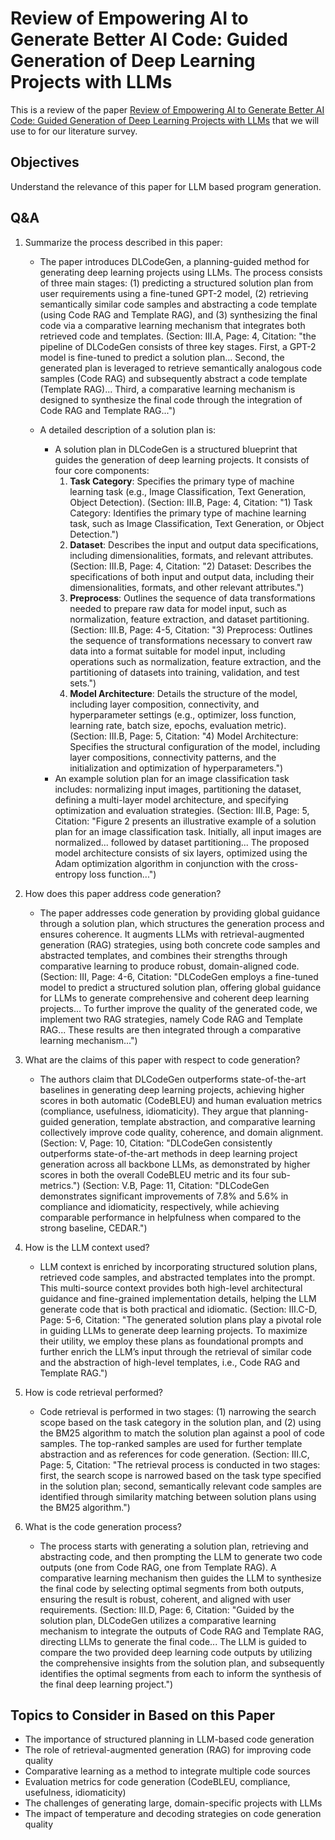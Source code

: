# Review of Empowering AI to Generate Better AI Code: Guided Generation of Deep Learning Projects with LLMs

This is a review of the paper [Review of Empowering AI to Generate Better AI Code: Guided Generation of Deep Learning Projects with LLMs](notebook/papers/2504.15080v1.pdf) that we will use to for our literature survey.

## Objectives
Understand the relevance of this paper for LLM based program generation.  

## Q&A


1. Summarize the process described in this paper:
   - The paper introduces DLCodeGen, a planning-guided method for generating deep learning projects using LLMs. The process consists of three main stages: (1) predicting a structured solution plan from user requirements using a fine-tuned GPT-2 model, (2) retrieving semantically similar code samples and abstracting a code template (using Code RAG and Template RAG), and (3) synthesizing the final code via a comparative learning mechanism that integrates both retrieved code and templates. (Section: III.A, Page: 4, Citation: "the pipeline of DLCodeGen consists of three key stages. First, a GPT-2 model is fine-tuned to predict a solution plan... Second, the generated plan is leveraged to retrieve semantically analogous code samples (Code RAG) and subsequently abstract a code template (Template RAG)... Third, a comparative learning mechanism is designed to synthesize the final code through the integration of Code RAG and Template RAG...")

   - A detailed description of a solution plan is:
     - A solution plan in DLCodeGen is a structured blueprint that guides the generation of deep learning projects. It consists of four core components:
       1. **Task Category**: Specifies the primary type of machine learning task (e.g., Image Classification, Text Generation, Object Detection). (Section: III.B, Page: 4, Citation: "1) Task Category: Identifies the primary type of machine learning task, such as Image Classification, Text Generation, or Object Detection.")
       2. **Dataset**: Describes the input and output data specifications, including dimensionalities, formats, and relevant attributes. (Section: III.B, Page: 4, Citation: "2) Dataset: Describes the specifications of both input and output data, including their dimensionalities, formats, and other relevant attributes.")
       3. **Preprocess**: Outlines the sequence of data transformations needed to prepare raw data for model input, such as normalization, feature extraction, and dataset partitioning. (Section: III.B, Page: 4-5, Citation: "3) Preprocess: Outlines the sequence of transformations necessary to convert raw data into a format suitable for model input, including operations such as normalization, feature extraction, and the partitioning of datasets into training, validation, and test sets.")
       4. **Model Architecture**: Details the structure of the model, including layer composition, connectivity, and hyperparameter settings (e.g., optimizer, loss function, learning rate, batch size, epochs, evaluation metric). (Section: III.B, Page: 5, Citation: "4) Model Architecture: Specifies the structural configuration of the model, including layer compositions, connectivity patterns, and the initialization and optimization of hyperparameters.")
     - An example solution plan for an image classification task includes: normalizing input images, partitioning the dataset, defining a multi-layer model architecture, and specifying optimization and evaluation strategies. (Section: III.B, Page: 5, Citation: "Figure 2 presents an illustrative example of a solution plan for an image classification task. Initially, all input images are normalized... followed by dataset partitioning... The proposed model architecture consists of six layers, optimized using the Adam optimization algorithm in conjunction with the cross-entropy loss function...")


1. How does this paper address code generation?
   - The paper addresses code generation by providing global guidance through a solution plan, which structures the generation process and ensures coherence. It augments LLMs with retrieval-augmented generation (RAG) strategies, using both concrete code samples and abstracted templates, and combines their strengths through comparative learning to produce robust, domain-aligned code. (Section: III, Page: 4-6, Citation: "DLCodeGen employs a fine-tuned model to predict a structured solution plan, offering global guidance for LLMs to generate comprehensive and coherent deep learning projects... To further improve the quality of the generated code, we implement two RAG strategies, namely Code RAG and Template RAG... These results are then integrated through a comparative learning mechanism...")


1. What are the claims of this paper with respect to code generation?
   - The authors claim that DLCodeGen outperforms state-of-the-art baselines in generating deep learning projects, achieving higher scores in both automatic (CodeBLEU) and human evaluation metrics (compliance, usefulness, idiomaticity). They argue that planning-guided generation, template abstraction, and comparative learning collectively improve code quality, coherence, and domain alignment. (Section: V, Page: 10, Citation: "DLCodeGen consistently outperforms state-of-the-art methods in deep learning project generation across all backbone LLMs, as demonstrated by higher scores in both the overall CodeBLEU metric and its four sub-metrics.") (Section: V.B, Page: 11, Citation: "DLCodeGen demonstrates significant improvements of 7.8% and 5.6% in compliance and idiomaticity, respectively, while achieving comparable performance in helpfulness when compared to the strong baseline, CEDAR.")


1. How is the LLM context used?
   - LLM context is enriched by incorporating structured solution plans, retrieved code samples, and abstracted templates into the prompt. This multi-source context provides both high-level architectural guidance and fine-grained implementation details, helping the LLM generate code that is both practical and idiomatic. (Section: III.C-D, Page: 5-6, Citation: "The generated solution plans play a pivotal role in guiding LLMs to generate deep learning projects. To maximize their utility, we employ these plans as foundational prompts and further enrich the LLM’s input through the retrieval of similar code and the abstraction of high-level templates, i.e., Code RAG and Template RAG.")


1. How is code retrieval performed?
   - Code retrieval is performed in two stages: (1) narrowing the search scope based on the task category in the solution plan, and (2) using the BM25 algorithm to match the solution plan against a pool of code samples. The top-ranked samples are used for further template abstraction and as references for code generation. (Section: III.C, Page: 5, Citation: "The retrieval process is conducted in two stages: first, the search scope is narrowed based on the task type specified in the solution plan; second, semantically relevant code samples are identified through similarity matching between solution plans using the BM25 algorithm.")


1. What is the code generation process?
   - The process starts with generating a solution plan, retrieving and abstracting code, and then prompting the LLM to generate two code outputs (one from Code RAG, one from Template RAG). A comparative learning mechanism then guides the LLM to synthesize the final code by selecting optimal segments from both outputs, ensuring the result is robust, coherent, and aligned with user requirements. (Section: III.D, Page: 6, Citation: "Guided by the solution plan, DLCodeGen utilizes a comparative learning mechanism to integrate the outputs of Code RAG and Template RAG, directing LLMs to generate the final code... The LLM is guided to compare the two provided deep learning code outputs by utilizing the comprehensive insights from the solution plan, and subsequently identifies the optimal segments from each to inform the synthesis of the final deep learning project.")



## Topics to Consider in Based on this Paper

- The importance of structured planning in LLM-based code generation
- The role of retrieval-augmented generation (RAG) for improving code quality
- Comparative learning as a method to integrate multiple code sources
- Evaluation metrics for code generation (CodeBLEU, compliance, usefulness, idiomaticity)
- The challenges of generating large, domain-specific projects with LLMs
- The impact of temperature and decoding strategies on code generation quality